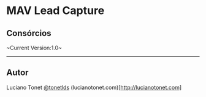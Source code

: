 # MAV Lead Capture
## Consórcios

~Current Version:1.0~

___

## Autor
Luciano Tonet [@tonetlds](https://github.com/tonetlds)
(lucianotonet.com)[http://lucianotonet.com]